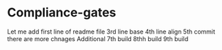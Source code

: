 # Compliance-gates
Let me add first line of readme file
3rd line base
4th line align
5th commit
there are more chnages Additional
7th build
8thh build
9th build
